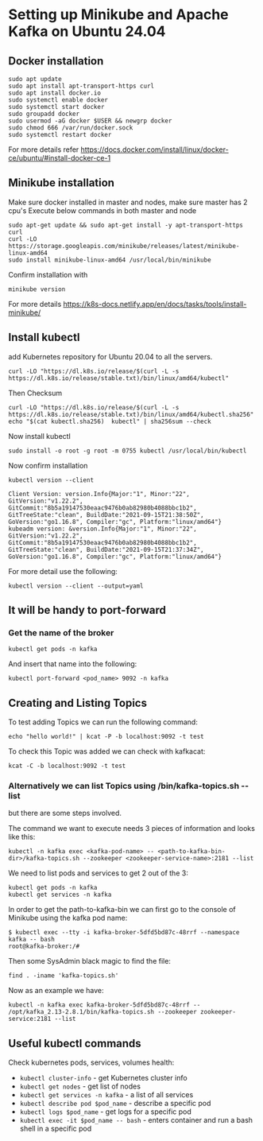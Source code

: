  # Setting up Minikube and Apache Kafka on Ubuntu 24.04
   
 ## Docker installation
```
sudo apt update
sudo apt install apt-transport-https curl
sudo apt install docker.io
sudo systemctl enable docker
sudo systemctl start docker
sudo groupadd docker
sudo usermod -aG docker $USER && newgrp docker
sudo chmod 666 /var/run/docker.sock
sudo systemctl restart docker
```
For more details refer  https://docs.docker.com/install/linux/docker-ce/ubuntu/#install-docker-ce-1 

## Minikube installation

Make sure docker installed in master and nodes, make sure master has 2 cpu's 
Execute below commands in both master and node
```
sudo apt-get update && sudo apt-get install -y apt-transport-https curl
curl -LO https://storage.googleapis.com/minikube/releases/latest/minikube-linux-amd64
sudo install minikube-linux-amd64 /usr/local/bin/minikube
 ```
Confirm installation with
```
minikube version
```
For more details https://k8s-docs.netlify.app/en/docs/tasks/tools/install-minikube/

## Install kubectl

add Kubernetes repository for Ubuntu 20.04 to all the servers.
```
curl -LO "https://dl.k8s.io/release/$(curl -L -s https://dl.k8s.io/release/stable.txt)/bin/linux/amd64/kubectl"
```
Then Checksum
```
curl -LO "https://dl.k8s.io/release/$(curl -L -s https://dl.k8s.io/release/stable.txt)/bin/linux/amd64/kubectl.sha256"
echo "$(cat kubectl.sha256)  kubectl" | sha256sum --check
```
Now install kubectl
```
sudo install -o root -g root -m 0755 kubectl /usr/local/bin/kubectl
```
Now confirm installation
```
kubectl version --client
```
```
Client Version: version.Info{Major:"1", Minor:"22", GitVersion:"v1.22.2", GitCommit:"8b5a19147530eaac9476b0ab82980b4088bbc1b2", GitTreeState:"clean", BuildDate:"2021-09-15T21:38:50Z", GoVersion:"go1.16.8", Compiler:"gc", Platform:"linux/amd64"}
kubeadm version: &version.Info{Major:"1", Minor:"22", GitVersion:"v1.22.2", GitCommit:"8b5a19147530eaac9476b0ab82980b4088bbc1b2", GitTreeState:"clean", BuildDate:"2021-09-15T21:37:34Z", GoVersion:"go1.16.8", Compiler:"gc", Platform:"linux/amd64"}
```
For more detail use the following:
```
kubectl version --client --output=yaml
```
## It will be handy to port-forward
### Get the name of the broker
```
kubectl get pods -n kafka
```
And insert that name into the following:
```
kubectl port-forward <pod_name> 9092 -n kafka
```
## Creating and Listing Topics

To test adding Topics we can run the following command:
```
echo "hello world!" | kcat -P -b localhost:9092 -t test
```
To check this Topic was added we can check with kafkacat:
```
kcat -C -b localhost:9092 -t test
```
### Alternatively we can list Topics using /bin/kafka-topics.sh --list
but there are some steps involved.

The command we want to execute needs 3 pieces of information and looks like this:
```
kubectl -n kafka exec <kafka-pod-name> -- <path-to-kafka-bin-dir>/kafka-topics.sh --zookeeper <zookeeper-service-name>:2181 --list
```
We need to list pods and services to get 2 out of the 3:
```
kubectl get pods -n kafka
kubectl get services -n kafka
```
In order to get the path-to-kafka-bin we can first go to the console of Minikube using the kafka pod name:
```
$ kubectl exec --tty -i kafka-broker-5dfd5bd87c-48rrf --namespace kafka -- bash
root@kafka-broker:/#
```
Then some SysAdmin black magic to find the file:
```
find . -iname 'kafka-topics.sh'
```
Now as an example we have:
```
kubectl -n kafka exec kafka-broker-5dfd5bd87c-48rrf -- /opt/kafka_2.13-2.8.1/bin/kafka-topics.sh --zookeeper zookeeper-service:2181 --list
```

## Useful kubectl commands

Check kubernetes pods, services, volumes health:

 - `kubectl cluster-info` - get Kubernetes cluster info
 - `kubectl get nodes` - get list of nodes
 - `kubectl get services -n kafka` - a list of all services
 - `kubectl describe pod $pod_name` - describe a specific pod
 - `kubectl logs $pod_name` - get logs for a specific pod
 - `kubectl exec -it $pod_name -- bash` - enters container and run a bash shell in a specific pod
